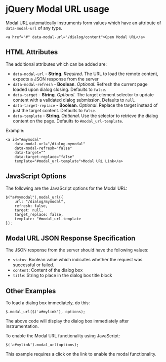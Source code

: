 # jQuery Modal URL usage

Modal URL automatically instruments form values which have an attribute of `data-modal-url` of any type.

	<a href="#" data-modal-url="/dialog/content">Open Modal URL</a>

## HTML Attributes

The additional attributes which can be added are:

- `data-modal-url` - **String**. *Required*. The URL to load the remote content, expects a JSON response from the server
- `data-modal-refresh` - **Boolean**. *Optional*. Refresh the current page loaded upon dialog closing. Defaults to `false`.
- `data-target` - **String**. *Optional*. The target element selector to update content with a validated dialog submission. Defaults to `null`.
- `data-target-replace` - **Boolean**. *Optional*. Replace the target instead of just the target content. Defaults to `false`.
- `data-template` - **String**. *Optional*. Use the selector to retrieve the dialog content on the page. Defaults to `#modal_url-template`.

Example:

	<a id="#mymodal"
		data-modal-url="/dialog-mymodal"
		data-modal-refresh="false"
		data-target=""
		data-target-replace="false"
		template="#modal_url-template">Modal URL Link</a>

## JavaScript Options

The following are the JavaScript options for the Modal URL:

	$("a#mymodal").modal_url({
		url: "/dialog/mymodal",
		refresh: false,
		target: null,
		target_replace: false,
		template: "#modal_url-template
	});

## Modal URL JSON Response Specification

The JSON response from the server should have the following values:

- `status`: Boolean value which indicates whether the request was successful or failed.
- `content`: Content of the dialog box
- `title`: String to place in the dialog box title block


## Other Examples

To load a dialog box immediately, do this:

	$.modal_url($('a#mylink'), options);

The above code will display the dialog box immediately after instrumentation.

To enable the Modal URL functionality using JavaScript:

	$('a#mylink').modal_url(options);

This example requires a click on the link to enable the modal functionality.
